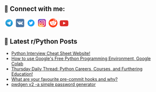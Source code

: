## 🔎 Connect with me:
[<img src="https://github.com/bullbesh/bullbesh/blob/main/images/Telegram.png" width="32" height="32" />](https://t.me/bullbesh)
[<img src="https://github.com/bullbesh/bullbesh/blob/main/images/VK.png" width="32" height="32" />](https://vk.com/bullbesh)
[<img src="https://github.com/bullbesh/bullbesh/blob/main/images/Twitter.png" width="32" height="32" />](https://twitter.com/bullbesh1)
[<img src="https://github.com/bullbesh/bullbesh/blob/main/images/Instagram.png" width="32" height="32" />](https://www.instagram.com/bullbesh)
[<img src="https://github.com/bullbesh/bullbesh/blob/main/images/Reddit.png" width="32" height="32" />](https://www.reddit.com/user/bullbesh)
[<img src="https://github.com/bullbesh/bullbesh/blob/main/images/YouTube.png" width="32" height="32" />](https://www.youtube.com/channel/UCtfjRs6uzgq5mfm8S06WTcg)

## 📕 Latest r/Python Posts
<!-- BLOG-POST-LIST:START -->
- [Python Interview Cheat Sheet Website!](https://www.reddit.com/r/Python/comments/1cckeip/python_interview_cheat_sheet_website/)
- [How to use Google&#39;s Free Python Programming Environment, Google Colab](https://www.reddit.com/r/Python/comments/1ccjn7f/how_to_use_googles_free_python_programming/)
- [Thursday Daily Thread: Python Careers, Courses, and Furthering Education!](https://www.reddit.com/r/Python/comments/1ccdo2r/thursday_daily_thread_python_careers_courses_and/)
- [What are your favourite pre-commit hooks and why?](https://www.reddit.com/r/Python/comments/1cc9wtr/what_are_your_favourite_precommit_hooks_and_why/)
- [pwdgen v2 -a simple password generator](https://www.reddit.com/r/Python/comments/1cc300n/pwdgen_v2_a_simple_password_generator/)
<!-- BLOG-POST-LIST:END -->
